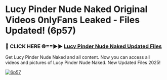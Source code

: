 # Lucy Pinder Nude Naked Original Videos 0nlyFans Leaked - Files Updated! (6p57)

<h3>🔴 CLICK HERE 🌐==►► <a href="https://tinyurl.com/yckcrads" rel="nofollow">Lucy Pinder Nude Naked Updated Files</a></h3>

Get Lucy Pinder Nude Naked and all content. Now you can access all videos and pictures of Lucy Pinder Nude Naked. New Updated Files 2025!

[![6p57](https://i.imgur.com/hpKpOFt.gif)](https://tinyurl.com/yckcrads)
